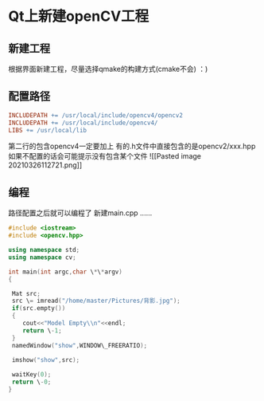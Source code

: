 # Qt上新建openCV工程
## 新建工程
根据界面新建工程，尽量选择qmake的构建方式(cmake不会) ：)
## 配置路径
~~~makefile
INCLUDEPATH += /usr/local/include/opencv4/opencv2
INCLUDEPATH += /usr/local/include/opencv4/
LIBS += /usr/local/lib
~~~
第二行的包含opencv4一定要加上
有的.h文件中直接包含的是opencv2/xxx.hpp
如果不配置的话会可能提示没有包含某个文件
![[Pasted image 20210326112721.png]]
## 编程
路径配置之后就可以编程了
新建main.cpp ......
~~~c++
#include <iostream>
#include <opencv.hpp>

using namespace std;
using namespace cv;

int main(int argc,char \*\*argv)
{

 Mat src;
 src \= imread("/home/master/Pictures/背影.jpg");
 if(src.empty())
 {
 	cout<<"Model Empty\\n"<<endl;
 	return \-1;
 }
 namedWindow("show",WINDOW\_FREERATIO);
 
 imshow("show",src);

 waitKey(0);
 return \-0;
}
~~~